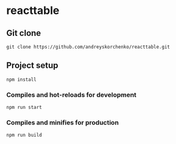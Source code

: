 # reacttable

## Git clone

```
git clone https://github.com/andreyskorchenko/reacttable.git
```

## Project setup

```
npm install
```

### Compiles and hot-reloads for development

```
npm run start
```

### Compiles and minifies for production

```
npm run build
```
